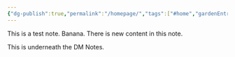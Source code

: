 ```yaml
---
{"dg-publish":true,"permalink":"/homepage/","tags":["#home","gardenEntry"],"created":"2025-05-13T10:51:18.252+02:00","updated":"2025-05-13T11:07:54.744+02:00"}
---
```


This is a test note. Banana. 
There is new content in this note. 



This is underneath the DM Notes.